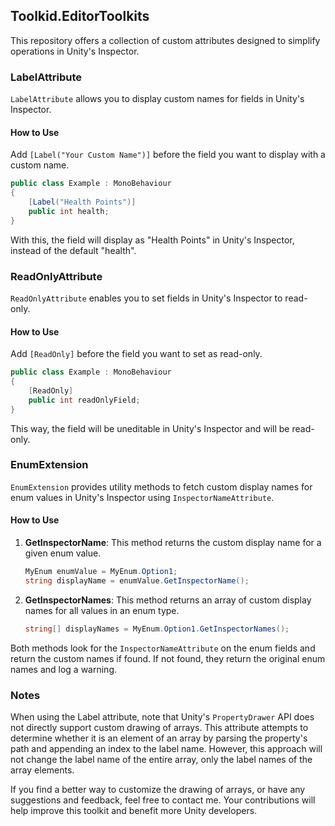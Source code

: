 ## Toolkid.EditorToolkits

This repository offers a collection of custom attributes designed to simplify operations in Unity's Inspector.

### LabelAttribute

`LabelAttribute` allows you to display custom names for fields in Unity's Inspector.

#### How to Use

Add `[Label("Your Custom Name")]` before the field you want to display with a custom name.

```csharp
public class Example : MonoBehaviour
{
    [Label("Health Points")]
    public int health;
}
```

With this, the field will display as "Health Points" in Unity's Inspector, instead of the default "health".

### ReadOnlyAttribute

`ReadOnlyAttribute` enables you to set fields in Unity's Inspector to read-only.

#### How to Use

Add `[ReadOnly]` before the field you want to set as read-only.

```csharp
public class Example : MonoBehaviour
{
    [ReadOnly]
    public int readOnlyField;
}
```

This way, the field will be uneditable in Unity's Inspector and will be read-only.

### EnumExtension

`EnumExtension` provides utility methods to fetch custom display names for enum values in Unity's Inspector using `InspectorNameAttribute`.

#### How to Use

1. **GetInspectorName**: This method returns the custom display name for a given enum value.

    ```csharp
    MyEnum enumValue = MyEnum.Option1;
    string displayName = enumValue.GetInspectorName();
    ```

2. **GetInspectorNames**: This method returns an array of custom display names for all values in an enum type.

    ```csharp
    string[] displayNames = MyEnum.Option1.GetInspectorNames();
    ```

Both methods look for the `InspectorNameAttribute` on the enum fields and return the custom names if found. If not found, they return the original enum names and log a warning.

### Notes

When using the Label attribute, note that Unity's `PropertyDrawer` API does not directly support custom drawing of arrays. This attribute attempts to determine whether it is an element of an array by parsing the property's path and appending an index to the label name. However, this approach will not change the label name of the entire array, only the label names of the array elements.

If you find a better way to customize the drawing of arrays, or have any suggestions and feedback, feel free to contact me. Your contributions will help improve this toolkit and benefit more Unity developers.

